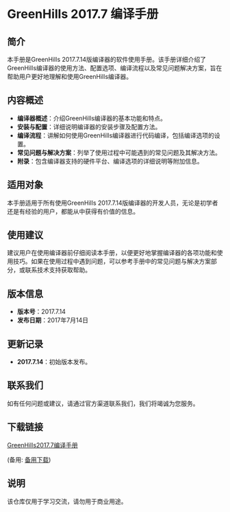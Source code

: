 # GreenHills 2017.7 编译手册

## 简介
本手册是GreenHills 2017.7.14版编译器的软件使用手册。该手册详细介绍了GreenHills编译器的使用方法、配置选项、编译流程以及常见问题解决方案，旨在帮助用户更好地理解和使用GreenHills编译器。

## 内容概述
- **编译器概述**：介绍GreenHills编译器的基本功能和特点。
- **安装与配置**：详细说明编译器的安装步骤及配置方法。
- **编译流程**：讲解如何使用GreenHills编译器进行代码编译，包括编译选项的设置。
- **常见问题与解决方案**：列举了使用过程中可能遇到的常见问题及其解决方法。
- **附录**：包含编译器支持的硬件平台、编译选项的详细说明等附加信息。

## 适用对象
本手册适用于所有使用GreenHills 2017.7.14版编译器的开发人员，无论是初学者还是有经验的用户，都能从中获得有价值的信息。

## 使用建议
建议用户在使用编译器前仔细阅读本手册，以便更好地掌握编译器的各项功能和使用技巧。如果在使用过程中遇到问题，可以参考手册中的常见问题与解决方案部分，或联系技术支持获取帮助。

## 版本信息
- **版本号**：2017.7.14
- **发布日期**：2017年7月14日

## 更新记录
- **2017.7.14**：初始版本发布。

## 联系我们
如有任何问题或建议，请通过官方渠道联系我们，我们将竭诚为您服务。

## 下载链接
[GreenHills2017.7编译手册](https://pan.quark.cn/s/57f1e7af933b) 

(备用: [备用下载](https://pan.baidu.com/s/1mVAQ7_4wI9vdig0zOCndpA?pwd=1234))

## 说明

该仓库仅用于学习交流，请勿用于商业用途。
